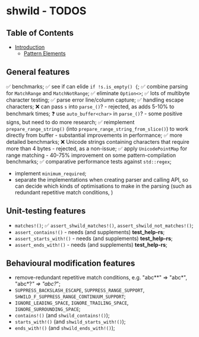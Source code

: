 # shwild - TODOS <!-- omit in toc -->


## Table of Contents <!-- omit in toc -->

- [Introduction](#introduction)
	- [Pattern Elements](#pattern-elements)


## General features

✅ benchmarks;
✅ see if can elide `if !s.is_empty() {`;
✅ combine parsing for `MatchRange` and `MatchNotRange`;
✅ eliminate `Option<>`;
✅ lots of multibyte character testing;
✅ parse error line/column capture;
✅ handling escape characters;
❌ can pass `s` into `parse_()`? - rejected, as adds 5-10% to benchmark times;
❓ use `auto_buffer<char>` in `parse_()`? - some positive signs, but need to do more research;
✅ reimplement `prepare_range_string()` (into `prepare_range_string_from_slice()`) to work directly from buffer - substantial improvements in performance;
✅ more detailed benchmarks;
❌ Unicode strings containing characters that require more than 4 bytes - rejected, as a non-issue;
✅ apply `UnicodePointMap` for range matching - 40-75% improvement on some pattern-compilation benchmarks;
✅ comparative performance tests against `std::regex`;
* implement `minimum_required`;
* separate the implementations when creating parser and calling API, so can decide which kinds of optimisations to make in the parsing (such as redundant repetitive match conditions, )


## Unit-testing features


* `matches!()`;
✅ `assert_shwild_matches!()`, `assert_shwild_not_matches!()`;
* `assert_contains!()` - needs (and supplements) **test_help-rs**;
* `assert_starts_with!()` - needs (and supplements) **test_help-rs**;
* `assert_ends_with!()` - needs (and supplements) **test_help-rs**;


## Behavioural modification features

* remove-redundant repetitive match conditions, e.g. "abc**" => "abc*", "abc*?*" => "abc?*";
* `SUPPRESS_BACKSLASH_ESCAPE`, `SUPPRESS_RANGE_SUPPORT`, `SHWILD_F_SUPPRESS_RANGE_CONTINUUM_SUPPORT`;
* `IGNORE_LEADING_SPACE`, `IGNORE_TRAILING_SPACE`, `IGNORE_SURROUNDING_SPACE`;
* `contains!()` (and `shwild_contains!()`);
* `starts_with!()` (and `shwild_starts_with!()`);
* `ends_with!()` (and `shwild_ends_with!()`);



<!-- ########################### end of file ########################### -->

